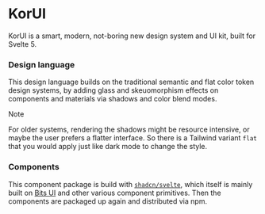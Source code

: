 # KorUI

KorUI is a smart, modern, not-boring new design system and UI kit, built for Svelte 5.

### Design language

This design language builds on the traditional semantic and flat color token design systems, by adding glass and skeuomorphism effects on components and materials via shadows and color blend modes.

> [!NOTE]
> For older systems, rendering the shadows might be resource intensive, or maybe the user prefers a flatter interface. So there is a Tailwind variant `flat` that you would apply just like dark mode to change the style.

### Components

This component package is build with [`shadcn/svelte`](https://www.shadcn-svelte.com), which itself is mainly built on [Bits UI](https://bits-ui.com) and other various component primitives. Then the components are packaged up again and distributed via npm.
